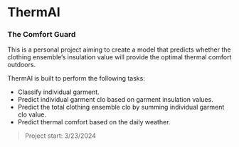 # ThermAI
### The Comfort Guard

This is a personal project aiming to create a model that predicts whether the clothing ensemble’s insulation value will provide the optimal thermal comfort outdoors.

ThermAI is built to perform the following tasks:
- Classify individual garment.
- Predict individual garment clo based on garment insulation values. 
- Predict the total clothing ensemble clo by summing individual garment clo value.
- Predict thermal comfort based on the daily weather.

> Project start: 3/23/2024
